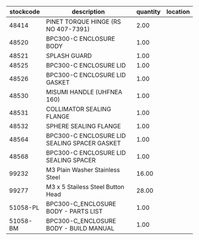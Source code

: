 |stockcode|description|quantity|location|
|---------|-----------|--------|--------|
|48414|PINET TORQUE HINGE (RS NO 407-7391)|2.00||
|48520|BPC300-C ENCLOSURE BODY|1.00||
|48521|SPLASH GUARD|1.00||
|48525|BPC300-C ENCLOSURE LID|1.00||
|48526|BPC300-C ENCLOSURE LID GASKET|1.00||
|48530|MISUMI HANDLE (UHFNEA 160)|1.00||
|48531|COLLIMATOR SEALING FLANGE|1.00||
|48532|SPHERE SEALING FLANGE|1.00||
|48564|BPC300-C ENCLOSURE LID SEALING SPACER GASKET|1.00||
|48568|BPC300-C ENCLOSURE LID SEALING SPACER|1.00||
|99232|M3 Plain Washer Stainless Steel|16.00||
|99277|M3 x 5 Stailess Steel Button Head|28.00||
|51058-PL|BPC300-C_ENCLOSURE BODY - PARTS LIST|1.00||
|51058-BM|BPC300-C_ENCLOSURE BODY - BUILD MANUAL|1.00||
